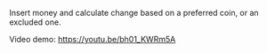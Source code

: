 Insert money and calculate change based on a preferred coin, or an excluded one.

Video demo: https://youtu.be/bh01_KWRm5A

